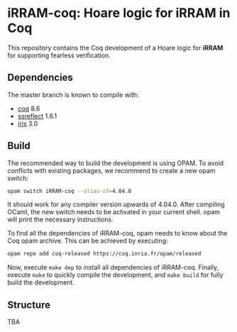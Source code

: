 # iRRAM-coq: Hoare logic for iRRAM in Coq

This repository contains the Coq development of a Hoare logic for **iRRAM** for
supporting fearless verification.

## Dependencies

The master branch is known to compile with:
* [coq] 8.6
* [ssreflect] 1.6.1
* [iris] 3.0

## Build

The recommended way to build the development is using OPAM. To avoid conflicts
with existing packages, we recommend to create a new opam switch:

```sh
opam switch iRRAM-coq --alias-of=4.04.0
```

It should work for any compiler version upwards of 4.04.0. After compiling
OCaml, the new switch needs to be activated in your current shell. opam will
print the necessary instructions.

To find all the dependencies of iRRAM-coq, opam needs to know about the Coq opam
archive. This can be achieved by executing:

```sh
opam repo add coq-released https://coq.inria.fr/opam/released
```

Now, execute `make dep` to install all dependencies of iRRAM-coq. Finally,
execute `make` to quickly compile the development, and `make build` for fully
build the development.

## Structure

TBA


[coq]: https://coq.inria.fr/
[ssreflect]: https://math-comp.github.io/math-comp/
[iris]: https://gitlab.mpi-sws.org/FP/iris-coq
